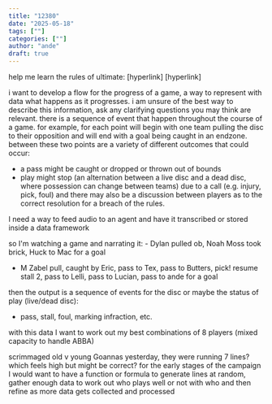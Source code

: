 ```yaml
---
title: "12380"
date: "2025-05-18"
tags: [""]
categories: [""]
author: "ande"
draft: true
---
```


help me learn the rules of ultimate:
[hyperlink]
[hyperlink]

i want to develop a flow for the progress of a game, a way to represent with data what happens as it progresses.
i am unsure of the best way to describe this information, ask any clarifying questions you may think are relevant.
there is a sequence of event that happen throughout the course of a game.
for example, for each point will begin with one team pulling the disc to their opposition and will end with a goal being caught in an endzone.
between these two points are a variety of different outcomes that could occur:
- a pass might be caught or dropped or thrown out of bounds
- play might stop (an alternation between a live disc and a dead disc, where possession can change between teams) due to a call (e.g. injury, pick, foul) and there may also be a discussion between players as to the correct resolution for a breach of the rules.

I need a way to feed audio to an agent and have it transcribed or stored inside a data framework

so I'm watching a game and narrating it: - Dylan pulled ob, Noah Moss took brick, Huck to Mac for a goal
- M Zabel pull, caught by Eric, pass to Tex, pass to Butters, pick! resume stall 2, pass to Lelli, pass to Lucian, pass to ande for a goal

then the output is a sequence of events for the disc or maybe the status of play (live/dead disc):
- pass, stall, foul, marking infraction, etc.

with this data I want to work out my best combinations of 8 players (mixed capacity to handle ABBA)

scrimmaged old v young Goannas yesterday, they were running 7 lines? which feels high but might be correct? for the early stages of the campaign I would want to have a function or formula to generate lines at random, gather enough data to work out who plays well or not with who and then refine as more data gets collected and processed


